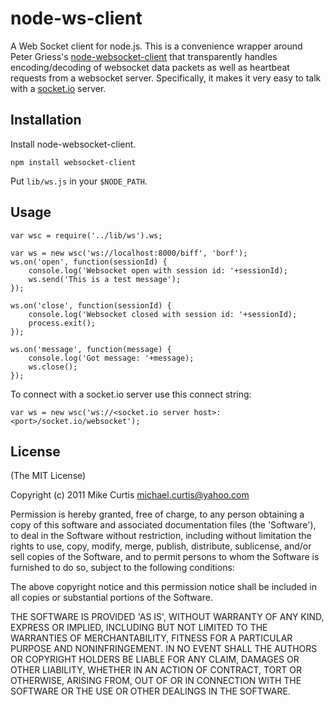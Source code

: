 # node-ws-client

A Web Socket client for node.js. This is a convenience wrapper around Peter Griess's [node-websocket-client](https://github.com/pgriess/node-websocket-client) that transparently handles encoding/decoding of websocket data packets as well as heartbeat requests from a websocket server. Specifically, it makes it very easy to talk with a [socket.io](https://github.com/learnboost/socket.io-node) server. 

## Installation

Install node-websocket-client. 

    npm install websocket-client

Put `lib/ws.js` in your `$NODE_PATH`.

## Usage

    var wsc = require('../lib/ws').ws;
	
	var ws = new wsc('ws://localhost:8000/biff', 'borf');
	ws.on('open', function(sessionId) {
		console.log('Websocket open with session id: '+sessionId);
		ws.send('This is a test message');
	});

	ws.on('close', function(sessionId) {
		console.log('Websocket closed with session id: '+sessionId);
		process.exit();
	});

	ws.on('message', function(message) {
		console.log('Got message: '+message);
		ws.close();
	});

To connect with a socket.io server use this connect string: 

    var ws = new wsc('ws://<socket.io server host>:<port>/socket.io/websocket');

## License

(The MIT License)

Copyright (c) 2011 Mike Curtis <michael.curtis@yahoo.com>

Permission is hereby granted, free of charge, to any person obtaining a copy of this software and associated documentation files (the 'Software'), to deal in the Software without restriction, including without limitation the rights to use, copy, modify, merge, publish, distribute, sublicense, and/or sell copies of the Software, and to permit persons to whom the Software is furnished to do so, subject to the following conditions:

The above copyright notice and this permission notice shall be included in all copies or substantial portions of the Software.

THE SOFTWARE IS PROVIDED 'AS IS', WITHOUT WARRANTY OF ANY KIND, EXPRESS OR IMPLIED, INCLUDING BUT NOT LIMITED TO THE WARRANTIES OF MERCHANTABILITY, FITNESS FOR A PARTICULAR PURPOSE AND NONINFRINGEMENT. IN NO EVENT SHALL THE AUTHORS OR COPYRIGHT HOLDERS BE LIABLE FOR ANY CLAIM, DAMAGES OR OTHER LIABILITY, WHETHER IN AN ACTION OF CONTRACT, TORT OR OTHERWISE, ARISING FROM, OUT OF OR IN CONNECTION WITH THE SOFTWARE OR THE USE OR OTHER DEALINGS IN THE SOFTWARE.